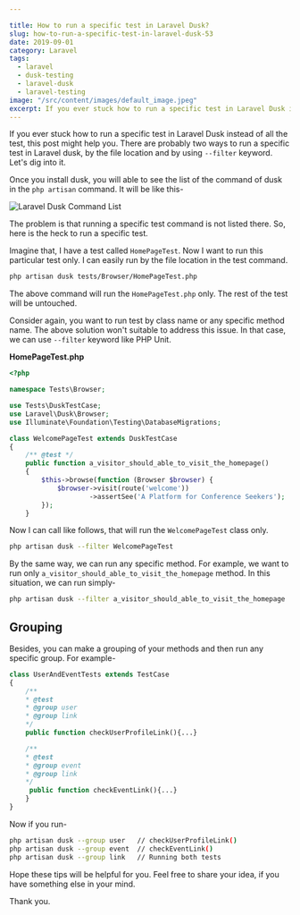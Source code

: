 ```yaml
---

title: How to run a specific test in Laravel Dusk?
slug: how-to-run-a-specific-test-in-laravel-dusk-53
date: 2019-09-01
category: Laravel
tags:
  - laravel
  - dusk-testing
  - laravel-dusk
  - laravel-testing
image: "/src/content/images/default_image.jpeg"
excerpt: If you ever stuck how to run a specific test in Laravel Dusk instead of all the test, this post might help you. There are probably two ways to run a specific test in Laravel dusk, by the file location and by using `--filter` keyword. Let's dig into it.
---
```


If you ever stuck how to run a specific test in Laravel Dusk instead of all the test, this post might help you. There are probably two ways to run a specific test in Laravel dusk, by the file location and by using `--filter` keyword. Let's dig into it.

Once you install dusk, you will able to see the list of the command of dusk in the `php artisan` command. It will be like this-

![Laravel Dusk Command List](https://i.imgur.com/tgADBpy.png)

The problem is that running a specific test command is not listed there. So, here is the heck to run a specific test.

Imagine that, I have a test called `HomePageTest`. Now I want to run this particular test only. I can easily run by the file location in the test command.

```sh
php artisan dusk tests/Browser/HomePageTest.php
```

The above command will run the `HomePageTest.php` only. The rest of the test will be untouched.

Consider again, you want to run test by class name or any specific method name. The above solution won't suitable to address this issue. In that case, we can use `--filter` keyword like PHP Unit.

__HomePageTest.php__

```php
<?php

namespace Tests\Browser;

use Tests\DuskTestCase;
use Laravel\Dusk\Browser;
use Illuminate\Foundation\Testing\DatabaseMigrations;

class WelcomePageTest extends DuskTestCase
{
    /** @test */
    public function a_visitor_should_able_to_visit_the_homepage()
    {
        $this->browse(function (Browser $browser) {
            $browser->visit(route('welcome'))
                    ->assertSee('A Platform for Conference Seekers');
        });
    }

```

Now I can call like follows, that will run the `WelcomePageTest` class only.

```sh
php artisan dusk --filter WelcomePageTest
```

By the same way, we can run any specific method. For example, we want to run only `a_visitor_should_able_to_visit_the_homepage` method. In this situation, we can run simply-

```sh
php artisan dusk --filter a_visitor_should_able_to_visit_the_homepage
```

## Grouping

Besides, you can make a grouping of your methods and then run any specific group. For example-

```php
class UserAndEventTests extends TestCase
{
    /**
    * @test
    * @group user
    * @group link
    */
    public function checkUserProfileLink(){...}

    /**
    * @test
    * @group event
    * @group link
    */
     public function checkEventLink(){...}
    }
}
```

Now if you run-

```sh
php artisan dusk --group user   // checkUserProfileLink()
php artisan dusk --group event  // checkEventLink()
php artisan dusk --group link   // Running both tests
```

Hope these tips will be helpful for you. Feel free to share your idea, if you have something else in your mind.

Thank you.
